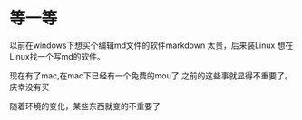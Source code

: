 # 等一等

以前在windows下想买个编辑md文件的软件markdown 太贵，后来装Linux 想在Linux找一个写md的软件。

现在有了mac,在mac下已经有一个免费的mou了 之前的这些事就显得不重要了。庆幸没有买

随着环境的变化，某些东西就变的不重要了